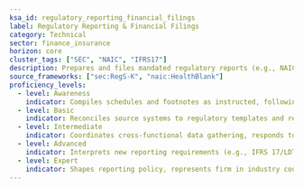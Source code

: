 ```yaml
---
ksa_id: regulatory_reporting_financial_filings
label: Regulatory Reporting & Financial Filings
category: Technical
sector: finance_insurance
horizon: core
cluster_tags: ["SEC", "NAIC", "IFRS17"]
description: Prepares and files mandated regulatory reports (e.g., NAIC Blank, 10-K/Q, Solvency II QRTs) ensuring accuracy, timeliness, and compliance with evolving rules.
source_frameworks: ["sec:RegS-K", "naic:HealthBlank"]
proficiency_levels:
  - level: Awareness
    indicator: Compiles schedules and footnotes as instructed, following checklists.
  - level: Basic
    indicator: Reconciles source systems to regulatory templates and resolves basic validation errors.
  - level: Intermediate
    indicator: Coordinates cross-functional data gathering, responds to regulator queries, and manages XBRL tagging.
  - level: Advanced
    indicator: Interprets new reporting requirements (e.g., IFRS 17/LDTI), automates close-to-report pipelines, and leads submissions.
  - level: Expert
    indicator: Shapes reporting policy, represents firm in industry councils, and advises on global regulatory convergence.
---
```

